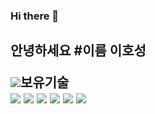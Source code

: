 ### Hi there 👋
<h2> 안녕하세요 
 #이름 이호성

 <img src="https://img.shields.io/badge/-181717?style=flat-square&logo=GitHub&logoColor=white"/>보유기술 <br>
   <img src="https://img.shields.io/badge/JAVA-005571?style=flat-square&logo=OpenJDK&logoColor=white"/>
  <img src="https://img.shields.io/badge/SpringFramework-6DB33F?style=flat-square&logo=Spring&logoColor=white"/>
  <img src="https://img.shields.io/badge/Linux-FCC624?style=flat-square&logo=Linux&logoColor=white"/>
  <img src="https://img.shields.io/badge/HTML-E34F26?style=flat-square&logo=HTML5&logoColor=white"/>
  <img src="https://img.shields.io/badge/CSS-15172B6?style=flat-square&logo=CSS3&logoColor=white"/>
  <img src="https://img.shields.io/badge/JavaScript-F7DF1E?style=flat-square&logo=JavaScript&logoColor=white"/>
<!--
**EHoSeong/EHoSeong** is a ✨ _special_ ✨ repository because its `README.md` (this file) appears on your GitHub profile.

Here are some ideas to get you started:

- 🔭 I’m currently working on ...
- 🌱 I’m currently learning ...
- 👯 I’m looking to collaborate on ...
- 🤔 I’m looking for help with ...
- 💬 Ask me about ...
- 📫 How to reach me: ...
- 😄 Pronouns: ...
- ⚡ Fun fact: ...
-->

